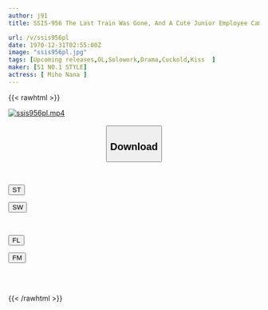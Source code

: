 ```yaml
---
author: j91
title: SSIS-956 The Last Train Was Gone, And A Cute Junior Employee Came To My Room... Her Bare Cleavage And Legs Were Peeking Out From Under Her Man's Shirt, And Before I Knew It, She Was Swinging Her Hips Like A Monkey. Nana Miho

url: /v/ssis956pl
date: 1970-12-31T02:55:00Z
image: "ssis956pl.jpg"
tags: [Upcoming releases,OL,Solowork,Drama,Cuckold,Kiss	 ]
maker: [S1 NO.1 STYLE]
actress: [ Miho Nana ]
---
```



{{< rawhtml >}}

<div class="video" data-videoid="pending_link.html">
    <a href="javascript:;">
        <img src="/v/ssis956pl/ssis956pl.jpg" width="WIDTH" height="HEIGHT" alt="ssis956pl.mp4" loading="lazy">
    </a>
</div>

<script type="text/javascript" src="https://j91.asia/asset/on-demand-pend.js"></script>

<br>
  <link rel="stylesheet" href="https://j91.asia/asset/bs5.css">
  
  <center>
  <button class="btn btn-primary" type="button" data-bs-toggle="collapse" data-bs-target=".multi-collapse" aria-expanded="false" aria-controls="multiCollapseExample1 multiCollapseExample2"><h2>Download</h2></button></center>
</p>
<div class="row">
  <div class="col">
    <div class="collapse multi-collapse" id="multiCollapseExample1">
      <div class="card card-body">
	      	      <br>
<div class="buttons">  
<p><a href="https://j91.asia/pending_link.html" target="_blank"><button class="btn-hover color-3"><i class="fa fa-download"></i> ST</button></a></p>
<p><a href="https://j91.asia/pending_link.html" target="_blank"><button class="btn-hover color-2"><i class="fa fa-download"></i> SW</button></a></p></div>
    </div>
  </div>
</div>
  <div class="col">
    <div class="collapse multi-collapse" id="multiCollapseExample2">
      <div class="card card-body">
	      <br>
<div class="buttons">
<p><a href="https://j91.asia/pending_link.html" target="_blank"><button class="btn-hover color-9"><i class="fa fa-download"></i> FL</button></a></p>
<p><a href="https://j91.asia/pending_link.html" target="_blank"><button class="btn-hover color-8"><i class="fa fa-download"></i> FM</button></a></p></div>
<br><br>
      </div>
    </div>
  </div>
</div>

{{< /rawhtml >}}
